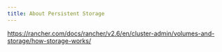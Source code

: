 ```yaml
---
title: About Persistent Storage
---
```


https://rancher.com/docs/rancher/v2.6/en/cluster-admin/volumes-and-storage/how-storage-works/